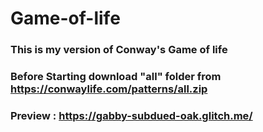 # Game-of-life

### This is my version of Conway's Game of life

### Before Starting download "all" folder from https://conwaylife.com/patterns/all.zip

### Preview : https://gabby-subdued-oak.glitch.me/
